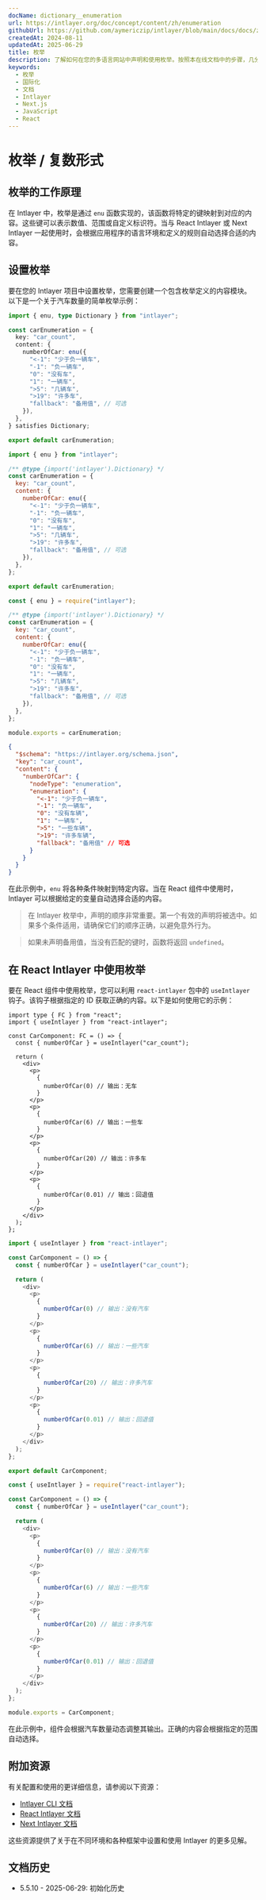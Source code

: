 ```yaml
---
docName: dictionary__enumeration
url: https://intlayer.org/doc/concept/content/zh/enumeration
githubUrl: https://github.com/aymericzip/intlayer/blob/main/docs/docs/zh/dictionary/enumeration.md
createdAt: 2024-08-11
updatedAt: 2025-06-29
title: 枚举
description: 了解如何在您的多语言网站中声明和使用枚举。按照本在线文档中的步骤，几分钟内即可设置您的项目。
keywords:
  - 枚举
  - 国际化
  - 文档
  - Intlayer
  - Next.js
  - JavaScript
  - React
---
```


# 枚举 / 复数形式

## 枚举的工作原理

在 Intlayer 中，枚举是通过 `enu` 函数实现的，该函数将特定的键映射到对应的内容。这些键可以表示数值、范围或自定义标识符。当与 React Intlayer 或 Next Intlayer 一起使用时，会根据应用程序的语言环境和定义的规则自动选择合适的内容。

## 设置枚举

要在您的 Intlayer 项目中设置枚举，您需要创建一个包含枚举定义的内容模块。以下是一个关于汽车数量的简单枚举示例：

```typescript fileName="**/*.content.ts" contentDeclarationFormat="typescript"
import { enu, type Dictionary } from "intlayer";

const carEnumeration = {
  key: "car_count",
  content: {
    numberOfCar: enu({
      "<-1": "少于负一辆车",
      "-1": "负一辆车",
      "0": "没有车",
      "1": "一辆车",
      ">5": "几辆车",
      ">19": "许多车",
      "fallback": "备用值", // 可选
    }),
  },
} satisfies Dictionary;

export default carEnumeration;
```

```javascript fileName="**/*.content.mjs" contentDeclarationFormat="esm"
import { enu } from "intlayer";

/** @type {import('intlayer').Dictionary} */
const carEnumeration = {
  key: "car_count",
  content: {
    numberOfCar: enu({
      "<-1": "少于负一辆车",
      "-1": "负一辆车",
      "0": "没有车",
      "1": "一辆车",
      ">5": "几辆车",
      ">19": "许多车",
      "fallback": "备用值", // 可选
    }),
  },
};

export default carEnumeration;
```

```javascript fileName="**/*.content.cjs" contentDeclarationFormat="commonjs"
const { enu } = require("intlayer");

/** @type {import('intlayer').Dictionary} */
const carEnumeration = {
  key: "car_count",
  content: {
    numberOfCar: enu({
      "<-1": "少于负一辆车",
      "-1": "负一辆车",
      "0": "没有车",
      "1": "一辆车",
      ">5": "几辆车",
      ">19": "许多车",
      "fallback": "备用值", // 可选
    }),
  },
};

module.exports = carEnumeration;
```

```json fileName="**/*.content.json" contentDeclarationFormat="json"
{
  "$schema": "https://intlayer.org/schema.json",
  "key": "car_count",
  "content": {
    "numberOfCar": {
      "nodeType": "enumeration",
      "enumeration": {
        "<-1": "少于负一辆车",
        "-1": "负一辆车",
        "0": "没有车辆",
        "1": "一辆车",
        ">5": "一些车辆",
        ">19": "许多车辆",
        "fallback": "备用值" // 可选
      }
    }
  }
}
```

在此示例中，`enu` 将各种条件映射到特定内容。当在 React 组件中使用时，Intlayer 可以根据给定的变量自动选择合适的内容。

> 在 Intlayer 枚举中，声明的顺序非常重要。第一个有效的声明将被选中。如果多个条件适用，请确保它们的顺序正确，以避免意外行为。

> 如果未声明备用值，当没有匹配的键时，函数将返回 `undefined`。

## 在 React Intlayer 中使用枚举

要在 React 组件中使用枚举，您可以利用 `react-intlayer` 包中的 `useIntlayer` 钩子。该钩子根据指定的 ID 获取正确的内容。以下是如何使用它的示例：

```tsx fileName="**/*.tsx" codeFormat="typescript"
import type { FC } from "react";
import { useIntlayer } from "react-intlayer";

const CarComponent: FC = () => {
  const { numberOfCar } = useIntlayer("car_count");

  return (
    <div>
      <p>
        {
          numberOfCar(0) // 输出：无车
        }
      </p>
      <p>
        {
          numberOfCar(6) // 输出：一些车
        }
      </p>
      <p>
        {
          numberOfCar(20) // 输出：许多车
        }
      </p>
      <p>
        {
          numberOfCar(0.01) // 输出：回退值
        }
      </p>
    </div>
  );
};
```

```javascript fileName="**/*.mjx" codeFormat="esm"
import { useIntlayer } from "react-intlayer";

const CarComponent = () => {
  const { numberOfCar } = useIntlayer("car_count");

  return (
    <div>
      <p>
        {
          numberOfCar(0) // 输出：没有汽车
        }
      </p>
      <p>
        {
          numberOfCar(6) // 输出：一些汽车
        }
      </p>
      <p>
        {
          numberOfCar(20) // 输出：许多汽车
        }
      </p>
      <p>
        {
          numberOfCar(0.01) // 输出：回退值
        }
      </p>
    </div>
  );
};

export default CarComponent;
```

```javascript fileName="**/*.cjs" codeFormat="commonjs"
const { useIntlayer } = require("react-intlayer");

const CarComponent = () => {
  const { numberOfCar } = useIntlayer("car_count");

  return (
    <div>
      <p>
        {
          numberOfCar(0) // 输出：没有汽车
        }
      </p>
      <p>
        {
          numberOfCar(6) // 输出：一些汽车
        }
      </p>
      <p>
        {
          numberOfCar(20) // 输出：许多汽车
        }
      </p>
      <p>
        {
          numberOfCar(0.01) // 输出：回退值
        }
      </p>
    </div>
  );
};

module.exports = CarComponent;
```

在此示例中，组件会根据汽车数量动态调整其输出。正确的内容会根据指定的范围自动选择。

## 附加资源

有关配置和使用的更详细信息，请参阅以下资源：

- [Intlayer CLI 文档](https://github.com/aymericzip/intlayer/blob/main/docs/docs/zh/intlayer_cli.md)
- [React Intlayer 文档](https://github.com/aymericzip/intlayer/blob/main/docs/docs/zh/intlayer_with_create_react_app.md)
- [Next Intlayer 文档](https://github.com/aymericzip/intlayer/blob/main/docs/docs/zh/intlayer_with_nextjs_15.md)

这些资源提供了关于在不同环境和各种框架中设置和使用 Intlayer 的更多见解。

## 文档历史

- 5.5.10 - 2025-06-29: 初始化历史
